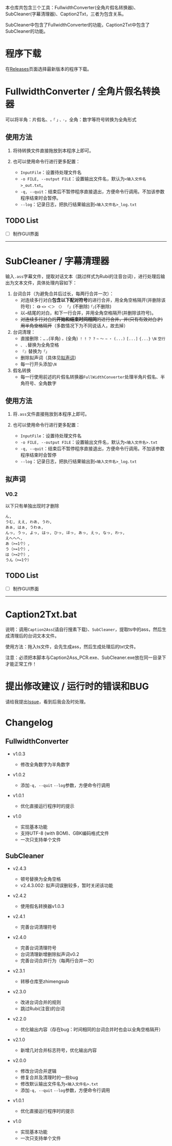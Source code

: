 本仓库共包含三个工具：FullwidthConverter(全角片假名转换器)、SubCleaner(字幕清理器)、Caption2Txt，三者为包含关系。

SubCleaner中包含了FullwidthConverter的功能，Caption2Txt中包含了SubCleaner的功能。

# 程序下载

在[Releases](https://github.com/zhimengsub/SubtitleCleaner/releases)页面选择最新版本的程序下载。

# FullwidthConverter / 全角片假名转换器

可以将半角：片假名、`｡` `｢` `｣` `､` `･`，全角：数字等符号转换为全角形式

## 使用方法

1. 将待转换文件直接拖放到本程序上即可。

2. 也可以使用命令行进行更多配置：
   - `InputFile`：设置待处理文件名
   - `-o FILE, --output FILE`：设置输出文件名，默认为`<输入文件名>_out.txt`。
   - `-q, --quit`：结束后不暂停程序直接退出，方便命令行调用。不加该参数程序结束时会暂停。
   - `--log`：记录日志，把执行结果输出到`<输入文件名>_log.txt`

## TODO List

- [ ] 制作GUI界面

---
# SubCleaner / 字幕清理器

输入`.ass`字幕文件，提取对话文本（跳过样式为Rubi的注音台词），进行处理后输出为文本文件，具体处理内容如下：

1. 台词合并（为避免合并后过长，每两行合并一次）：
   - 对连续多行对白**包含以下配对符号**的进行合并，用全角空格隔开(并删除该符号)：
     `《》` `<>` `＜＞` `〈〉` `「」`(不删除) `｢｣`(不删除)
   - 以`→`结尾的对白，和下一行合并，并用全角空格隔开(并删除该符号)。
   - ~~对连续多行对白的**开始和结束时间相同**的进行合并，并(只有有效对白才)用半角空格隔开~~（多数情况下为不同说话人，故去掉）
2. 台词清理：
   - 直接删除：`…` `｡`(半角) `。`(全角) `！` `!` `？` `?` `~` `～` `∼` `・` `(...)` `[...]` `{...}` `\N` `空行`
   - `、` `､`替换为全角空格
   - `『』`替换为`「」`
   - 删除拟声词（具体见[拟声词](#拟声词)）
   - 每一行开头添加`\N`
3. 假名转换
   - 每一行使用前述的片假名转换器`FullWidthConverter`处理半角片假名、半角符号、全角数字

## 使用方法

1. 将`.ass`文件直接拖放到本程序上即可。

2. 也可以使用命令行进行更多配置：
   - `InputFile`：设置待处理文件名
   - `-o FILE, --output FILE`：设置输出文件名，默认为`<输入文件名>.txt`
   - `-q, --quit`：结束后不暂停程序直接退出，方便命令行调用。不加该参数程序结束时会暂停
   - `--log`：记录日志，把执行结果输出到`<输入文件名>_log.txt`

## 拟声词

### V0.2

以下只有单独出现时才删除

```text
ん,
うむ, ええ, わあ, うわ,
あぁ, はぁ, うわぁ,
んっ, うっ, よっ, はっ, ひっ, ほっ, あっ, えっ, なっ, わっ,
えへへへ,
あ（>=1个）,
う（>=1个）,
は（>=2个）,
うん（>=1个）
```

## TODO List

- [ ] 制作GUI界面

---

# Caption2Txt.bat

说明：调用`Caption2Ass`(请自行搜素下载)、`SubCleaner`，提取ts中的ass，然后生成清理后的台词文本文件。

使用方法：拖入ts文件，会先生成ass，然后生成处理后的txt文件。

注意：必须把本脚本与Caption2Ass_PCR.exe、SubCleaner.exe放在同一目录下才能正常工作！

# 提出修改建议 / 运行时的错误和BUG

请给我提出[Issue](https://github.com/zhimengsub/SubtitleCleaner/issues)，看到后我会及时处理。

# Changelog

## FullwidthConverter

- v1.0.3
  - 修改全角数字为半角数字

- v1.0.2
  - 添加`-q, --quit` `--log`参数，方便命令行调用

- v1.0.1
  - 优化直接运行程序时的提示

- v1.0
  - 实现基本功能
  - 支持UTF-8 (with BOM)、GBK编码格式文件
  - 一次只支持单个文件

## SubCleaner

- v2.4.3
  - 顿号替换为全角空格
  - v2.4.3.002: 拟声词误删较多，暂时关闭该功能

- v2.4.2
  - 使用假名转换器v1.0.3

- v2.4.1
  - 完善台词清理符号

- v2.4.0
  - 完善台词清理符号
  - 台词清理新增删除拟声词v0.2
  - 完善台词合并行为（每两行合并一次）

- v2.3.1
  - 转移仓库至zhimengsub

- v2.3.0
  - 改进台词合并的规则
  - 跳过Rubi(注音)的台词

- v2.2.0
  - 优化输出内容（存在bug：时间相同的台词合并时也会以全角空格隔开）

- v2.1.0
  - 新增几对合并标志符号，优化输出内容

- v2.0.0
  - 修改台词合并逻辑
  - 修复合并及清理时的一些bug
  - 修改默认输出文件名为`<输入文件名>.txt`
  - 添加`-q, --quit` `--log`参数，方便命令行调用

- v1.0.1
  - 优化直接运行程序时的提示

- v1.0
  - 实现基本功能 
  - 一次只支持单个文件
